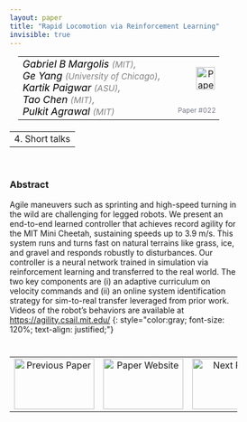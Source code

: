```yaml
---
layout: paper
title: "Rapid Locomotion via Reinforcement Learning"
invisible: true
---
```

<head>
<style>
* {
  box-sizing: border-box;
}

#myInput {
  background-position: 10px 10px;
  background-repeat: no-repeat;
  width: 100%;
  font-size: 100%;
  padding: 12px 20px 12px 40px;
  border: 1px solid #ddd;
  margin-bottom: 12px;
}

#myTable, #myTableA {
  border-collapse: collapse;
  width: 100%;
  border: 1px solid #ddd;
  font-size: 100%;
}

#myTable th, #myTable td, #myTableA th, #myTableA td {
  text-align: left;
  padding: 12px;
}

#myTable tr, #myTableA tr {
  border-bottom: 1px solid #ddd;
}

#myTable tr.header, #myTable tr:hover, #myTableA tr.header, #myTableA tr:hover {
  background-color: #f1f1f1;
}


#eventcounter1 a {
    font-size: 12px;
    color: #ffffff;
    display: block;
}

#eventcounter1 a:hover {
    text-decoration: none;
}

#eventcounter2 a {
    font-size: 12px;
    color: #ffffff;
    display: block;
}

#eventcounter2 a:hover {
    text-decoration: none;
}

</style>
</head>

<table width = "95%" style="padding-left: 15px; margin-left: auto; margin-right: 10px;">
<tr><td style = "vertical-align: top; padding-right: 25px;" rowspan="2">
<span style="color:black; font-size: 110%;"><i>
Gabriel B Margolis <span style="color:gray; font-size: 85%">(MIT)</span><span style="color:gray; font-size: 100%">,</span><br>
Ge   Yang <span style="color:gray; font-size: 85%">(University of Chicago)</span><span style="color:gray; font-size: 100%">,</span><br>
Kartik Paigwar <span style="color:gray; font-size: 85%">(ASU)</span><span style="color:gray; font-size: 100%">,</span><br>
Tao Chen <span style="color:gray; font-size: 85%">(MIT)</span><span style="color:gray; font-size: 100%">,</span><br>
Pulkit Agrawal <span style="color:gray; font-size: 85%">(MIT)</span>
</i></span>
</td>

<td style="text-align: right;"><a href="http://www.roboticsproceedings.org/rss18/p022.pdf"><img src="{{ site.baseurl }}/images/paper_link.png" alt="Paper Website" width = "33"  height = "40"/></a><br></td>
</tr>
<tr>
<td style="color:#777789; text-align:right; font-size: 75%; margin-right:10px;">Paper&nbsp;#022</td>
</tr>
</table>

<table width="80%" style="margin-top: 20px; margin-left: auto; margin-right: auto;">
  <tr>
    <td style="text-align:center;">4. Short talks</td>
  </tr>
</table>
<br>


### Abstract
Agile maneuvers such as sprinting and high-speed turning in the wild are challenging for legged robots. We present an end-to-end learned controller that achieves record agility for the MIT Mini Cheetah, sustaining speeds up to 3.9 m/s. This system runs and turns fast on natural terrains like grass, ice, and gravel and responds robustly to disturbances. Our controller is a neural network trained in simulation via reinforcement learning and transferred to the real world. The two key components are (i) an adaptive curriculum on velocity commands and (ii) an online system identification strategy for sim-to-real transfer leveraged from prior work. Videos of the robot’s behaviors are available at https://agility.csail.mit.edu/
{: style="color:gray; font-size: 120%; text-align: justified;"}


<table width="100%" style="margin-top:40px;">
<tr>
    <td style="width: 30%; text-align: center;"><a href="{{ site.baseurl }}/program/papers/021/">
<img src="{{ site.baseurl }}/images/previous_paper_icon.png"
       alt="Previous Paper" width = "142"  height = "90"/> 
</a> </td>
<td style="text-align: center;"><a href="{{ site.baseurl }}/program/papers">
<img src="{{ site.baseurl }}/images/overview_icon.png"
       alt="Paper Website" width = "142"  height = "90"/> 
</a> </td>
    <td style="width: 30%; text-align: center;"><a href="{{ site.baseurl }}/program/papers/023/">
    <img src="{{ site.baseurl }}/images/next_paper_icon.png"
        alt="Next Paper" width = "142"  height = "90"/>
    </a></td>
</tr>
</table>
